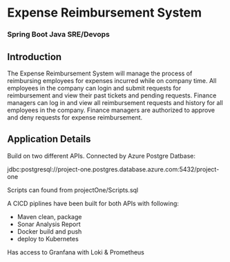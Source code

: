 # Expense Reimbursement System 
### Spring Boot Java SRE/Devops

## Introduction
The Expense Reimbursement System will manage the process of reimbursing employees for expenses incurred while on company time. 
All employees in the company can login and submit requests for reimbursement and view their past tickets and pending requests. 
Finance managers can log in and view all reimbursement requests and history for all employees in the company. 
Finance managers are authorized to approve and deny requests for expense reimbursement.

## Application Details
Build on two different APIs. 
Connected by Azure Postgre Datbase:

jdbc:postgresql://project-one.postgres.database.azure.com:5432/project-one

Scripts can found from projectOne/Scripts.sql

A CICD piplines have been built for both APIs with following:
- Maven clean, package
- Sonar Analysis Report
- Docker build and push
- deploy to Kubernetes

Has access to Granfana with Loki & Prometheus 

